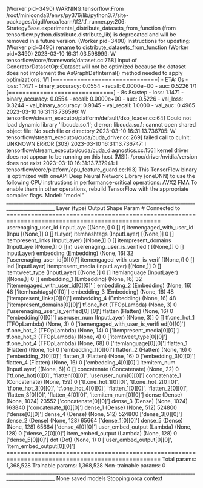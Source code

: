 (Worker pid=3490) WARNING:tensorflow:From /root/miniconda3/envs/py376/lib/python3.7/site-packages/bigdl/orca/learn/tf2/tf_runner.py:206: StrategyBase.experimental_distribute_datasets_from_function (from tensorflow.python.distribute.distribute_lib) is deprecated and will be removed in a future version.                                                          (Worker pid=3490) Instructions for updating:                                                                            (Worker pid=3490) rename to distribute_datasets_from_function                                                           (Worker pid=3490) 2023-03-10 16:31:03.598999: W tensorflow/core/framework/dataset.cc:768] Input of GeneratorDatasetOp::Dataset will not be optimized because the dataset does not implement the AsGraphDefInternal() method needed to apply optimizations.                                                                                                              1/1 [==============================] - ETA: 0s - loss: 1.1471 - binary_accuracy: 0.0554 - recall: 0.0000e+00 - auc: 0.5226                                                                                                                      1/1 [==============================] - 8s 8s/step - loss: 1.1471 - binary_accuracy: 0.0554 - recall: 0.0000e+00 - auc: 0.5226 - val_loss: 0.3244 - val_binary_accuracy: 0.9345 - val_recall: 1.0000 - val_auc: 0.4965                           2023-03-10 16:31:13.736596: W tensorflow/stream_executor/platform/default/dso_loader.cc:64] Could not load dynamic library 'libcuda.so.1'; dlerror: libcuda.so.1: cannot open shared object file: No such file or directory                     2023-03-10 16:31:13.736705: W tensorflow/stream_executor/cuda/cuda_driver.cc:269] failed call to cuInit: UNKNOWN ERROR (303)                                                                                                                    2023-03-10 16:31:13.736747: I tensorflow/stream_executor/cuda/cuda_diagnostics.cc:156] kernel driver does not appear to be running on this host (MSI): /proc/driver/nvidia/version does not exist                                               2023-03-10 16:31:13.737941: I tensorflow/core/platform/cpu_feature_guard.cc:193] This TensorFlow binary is optimized with oneAPI Deep Neural Network Library (oneDNN) to use the following CPU instructions in performance-critical operations:  AVX2 FMA                                                                                                               To enable them in other operations, rebuild TensorFlow with the appropriate compiler flags.                             Model: "model"                                                                                                          __________________________________________________________________________________________________                       Layer (type)                   Output Shape         Param #     Connected to                                           ==================================================================================================                       userenaging_user_id (InputLaye  [(None,)]           0           []                                                      r)                                                                                                                                                                                                                                              itemengaged_with_user_id (Inpu  [(None,)]           0           []                                                      tLayer)                                                                                                                                                                                                                                         itemhashtags (InputLayer)      [(None,)]            0           []                                                                                                                                                                              itempresent_links (InputLayer)  [(None,)]           0           []                                                                                                                                                                              itempresent_domains (InputLaye  [(None,)]           0           []                                                      r)                                                                                                                                                                                                                                              userenaging_user_is_verified (  [(None,)]           0           []                                                      InputLayer)                                                                                                                                                                                                                                     embedding (Embedding)          (None, 16)           32          ['userenaging_user_id[0][0]']                                                                                                                                                   itemengaged_with_user_is_verif  [(None,)]           0           []                                                      ied (InputLayer)                                                                                                                                                                                                                                itempresent_media (InputLayer)  [(None,)]           0           []                                                                                                                                                                              itemtweet_type (InputLayer)    [(None,)]            0           []                                                                                                                                                                              itemlanguage (InputLayer)      [(None,)]            0           []                                                                                                                                                                              embedding_1 (Embedding)        (None, 16)           32          ['itemengaged_with_user_id[0][0]'                                                                                       ]                                                                                                                                                                               embedding_2 (Embedding)        (None, 16)           48          ['itemhashtags[0][0]']                                                                                                                                                          embedding_3 (Embedding)        (None, 16)           48          ['itempresent_links[0][0]']                                                                                                                                                     embedding_4 (Embedding)        (None, 16)           48          ['itempresent_domains[0][0]']                                                                                                                                                   tf.one_hot (TFOpLambda)        (None, 3)            0           ['userenaging_user_is_verified[0]                                                                                       [0]']                                                                                                                                                                           flatten (Flatten)              (None, 16)           0           ['embedding[0][0]']                                                                                                                                                             useruser_num (InputLayer)      [(None, 3)]          0           []                                                                                                                                                                              tf.one_hot_1 (TFOpLambda)      (None, 3)            0           ['itemengaged_with_user_is_verifi                                                                                       ed[0][0]']                                                                                                                                                                      tf.one_hot_2 (TFOpLambda)      (None, 14)           0           ['itempresent_media[0][0]']                                                                                                                                                     tf.one_hot_3 (TFOpLambda)      (None, 4)            0           ['itemtweet_type[0][0]']                                                                                                                                                        tf.one_hot_4 (TFOpLambda)      (None, 68)           0           ['itemlanguage[0][0]']                                                                                                                                                          flatten_1 (Flatten)            (None, 16)           0           ['embedding_1[0][0]']                                                                                                                                                           flatten_2 (Flatten)            (None, 16)           0           ['embedding_2[0][0]']                                                                                                                                                           flatten_3 (Flatten)            (None, 16)           0           ['embedding_3[0][0]']                                                                                                                                                           flatten_4 (Flatten)            (None, 16)           0           ['embedding_4[0][0]']                                                                                                                                                           itemitem_num (InputLayer)      [(None, 6)]          0           []                                                                                                                                                                              concatenate (Concatenate)      (None, 22)           0           ['tf.one_hot[0][0]',                                                                                                     'flatten[0][0]',                                                                                                        'useruser_num[0][0]']                                                                                                                                                          concatenate_1 (Concatenate)    (None, 159)          0           ['tf.one_hot_1[0][0]',                                                                                                   'tf.one_hot_2[0][0]',                                                                                                   'tf.one_hot_3[0][0]',                                                                                                   'tf.one_hot_4[0][0]',                                                                                                   'flatten_1[0][0]',                                                                                                      'flatten_2[0][0]',                                                                                                      'flatten_3[0][0]',                                                                                                      'flatten_4[0][0]',                                                                                                      'itemitem_num[0][0]']                                                                                                                                                          dense (Dense)                  (None, 1024)         23552       ['concatenate[0][0]']                                                                                                                                                           dense_3 (Dense)                (None, 1024)         163840      ['concatenate_1[0][0]']                                                                                                                                                         dense_1 (Dense)                (None, 512)          524800      ['dense[0][0]']                                                                                                                                                                 dense_4 (Dense)                (None, 512)          524800      ['dense_3[0][0]']                                                                                                                                                               dense_2 (Dense)                (None, 128)          65664       ['dense_1[0][0]']                                                                                                                                                               dense_5 (Dense)                (None, 128)          65664       ['dense_4[0][0]']                                                                                                                                                               user_embed_output (Lambda)     (None, 128)          0           ['dense_2[0][0]']                                                                                                                                                               item_embed_output (Lambda)     (None, 128)          0           ['dense_5[0][0]']                                                                                                                                                               dot (Dot)                      (None, 1)            0           ['user_embed_output[0][0]',                                                                                              'item_embed_output[0][0]']                                                                                                                                                    ==================================================================================================                      Total params: 1,368,528                                                                                                 Trainable params: 1,368,528                                                                                             Non-trainable params: 0                                                                                                 __________________________________________________________________________________________________                      None                                                                                                                    saved models                                                                                                            Stopping orca context  
